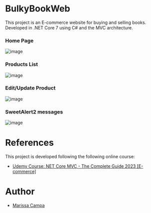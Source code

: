 # BulkyBookWeb
This project is an E-commerce website for buying and selling books. Developed in .NET Core 7 using C# and the MVC architecture.

### Home Page
![image](https://github.com/MarissaCampa/BulkyBookWeb/assets/3021010/a6edf236-b139-455f-9e3b-b9f48ddf35d3)

### Products List
![image](https://github.com/MarissaCampa/BulkyBookWeb/assets/3021010/43e70227-645a-457b-bb8a-5db5f18a0b0b)

### Edit/Update Product
![image](https://github.com/MarissaCampa/BulkyBookWeb/assets/3021010/0ca12dbd-bb00-45ce-ad34-e4189d4e667c)

### SweetAlert2 messages
![image](https://github.com/MarissaCampa/BulkyBookWeb/assets/3021010/4aadec48-f024-4962-b25a-845111d474e5)

# References
This project is developed following the following online course:
* [Udemy Course: NET Core MVC - The Complete Guide 2023 \[E-commerce\]](https://www.udemy.com/course/complete-aspnet-core-21-course/)

# Author
- [Marissa Campa](https://github.com/MarissaCampa)
